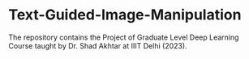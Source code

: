 # Text-Guided-Image-Manipulation

The repository contains the Project of Graduate Level Deep Learning Course taught by Dr. Shad Akhtar at IIIT Delhi (2023).
